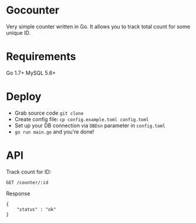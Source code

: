 # Gocounter

Very simple counter written in Go. It allows you to track total count for some unique ID.

# Requirements

Go 1.7+
MySQL 5.6+

# Deploy

- Grab source code `git clone`
- Create config file: `cp config.example.toml config.toml`
- Set up your DB connection via `DBDsn` parameter in `config.toml`
- `go run main.go` and you're done!

# API

Track count for ID:

`GET /counter/:id`

Response

```
{
    "status" : "ok"
}
```
